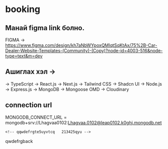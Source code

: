 # booking

## Манай figma link болно.

FIGMA -> https://www.figma.com/design/kh7aNbWYpoxQMIqtSqKtAx/75%2B-Car-Dealer-Website-Templates-(Community)-(Copy)?node-id=4003-516&node-type=text&m=dev

## Ашиглах хэл ->

-> TypeScript
-> React.js
-> Next.js
-> Tailwind CSS
-> Shadcn UI
-> Node.js
-> Express.js
-> MongoDB
-> Mongoose OMD
-> Cloudinary

## connection url

MONGODB_CONNECT_URL = mongodb+srv://Lhagvaa0102:Lhagvaa.0102@leap0102.k0ghj.mongodb.net

    <!-- qqwdefrgte5uyvtcq   213425qyu -->

qwdefrgback



